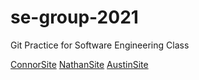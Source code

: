 # se-group-2021
Git Practice for Software Engineering Class

[ConnorSite](./connor)
[NathanSite](./nathan)
[AustinSite](./austin)

